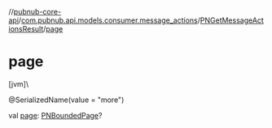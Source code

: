 //[pubnub-core-api](../../../index.md)/[com.pubnub.api.models.consumer.message_actions](../index.md)/[PNGetMessageActionsResult](index.md)/[page](page.md)

# page

[jvm]\

@SerializedName(value = &quot;more&quot;)

val [page](page.md): [PNBoundedPage](../../com.pubnub.api.models.consumer/-p-n-bounded-page/index.md)?

